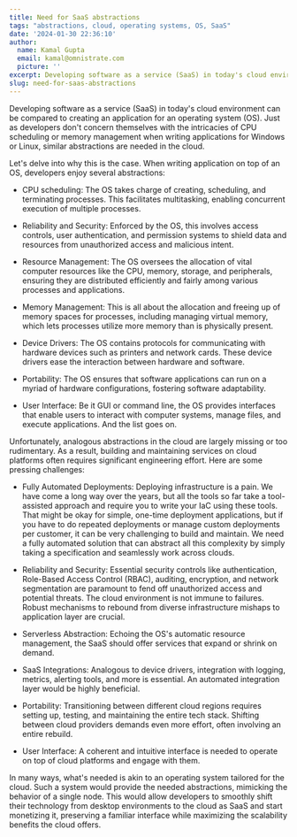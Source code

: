 ```yaml
---
title: Need for SaaS abstractions
tags: "abstractions, cloud, operating systems, OS, SaaS"
date: '2024-01-30 22:36:10'
author:
  name: Kamal Gupta
  email: kamal@omnistrate.com
  picture: ''
excerpt: Developing software as a service (SaaS) in today's cloud environment can be compared to creating an application for an operating system (OS).
slug: need-for-saas-abstractions
---
```


Developing software as a service (SaaS) in today's cloud environment can be compared to creating an application for an operating system (OS). Just as developers don't concern themselves with the intricacies of CPU scheduling or memory management when writing applications for Windows or Linux, similar abstractions are needed in the cloud.

Let's delve into why this is the case. When writing application on top of an OS, developers enjoy several abstractions:

 - CPU scheduling: The OS takes charge of creating, scheduling, and
   terminating processes. This facilitates multitasking, enabling
   concurrent execution of multiple processes.
   
 - Reliability and Security: Enforced by the OS, this involves access controls, user
   authentication, and permission systems to shield data and resources
   from unauthorized access and malicious intent.
   
 - Resource Management: The OS oversees the allocation of vital computer
   resources like the CPU, memory, storage, and peripherals, ensuring
   they are distributed efficiently and fairly among various processes
   and applications.
   
 - Memory Management: This is all about the allocation and freeing up of
   memory spaces for processes, including managing virtual memory, which
   lets processes utilize more memory than is physically present.
   
 - Device Drivers: The OS contains protocols for communicating with
   hardware devices such as printers and network cards. These device
   drivers ease the interaction between hardware and software.
   
 - Portability: The OS ensures that software applications can run on a
   myriad of hardware configurations, fostering software adaptability.
   
 - User Interface: Be it GUI or command line, the OS provides interfaces
   that enable users to interact with computer systems, manage files,
   and execute applications. And the list goes on.

Unfortunately, analogous abstractions in the cloud are largely missing or too rudimentary. As a result, building and maintaining services on cloud platforms often requires significant engineering effort. Here are some pressing challenges:

 - Fully Automated Deployments: Deploying infrastructure is a pain. We
   have come a long way over the years, but all the tools so far take a
   tool-assisted approach and require you to write your IaC using these
   tools. That might be okay for simple, one-time deployment
   applications, but if you have to do repeated deployments or manage
   custom deployments per customer, it can be very challenging to build
   and maintain. We need a fully automated solution that can abstract
   all this complexity by simply taking a specification and seamlessly
   work across clouds.
   
 - Reliability and Security: Essential security controls like authentication, Role-Based
   Access Control (RBAC), auditing, encryption, and network segmentation
   are paramount to fend off unauthorized access and potential threats. The cloud environment is not immune to 
   failures. Robust mechanisms to rebound from diverse infrastructure mishaps to application layer are
   crucial.

 - Serverless Abstraction: Echoing the OS's automatic resource
   management, the SaaS should offer services that expand or shrink on
   demand. 
   
 - SaaS Integrations: Analogous to device drivers, integration with
   logging, metrics, alerting tools, and more is essential. An automated
   integration layer would be highly beneficial.
   
 - Portability: Transitioning between different cloud regions requires
   setting up, testing, and maintaining the entire tech stack. Shifting
   between cloud providers demands even more effort, often involving an
   entire rebuild.
   
 - User Interface: A coherent and intuitive interface is needed to
   operate on top of cloud platforms and engage with them.

In many ways, what's needed is akin to an operating system tailored for the cloud. Such a system would provide the needed abstractions, mimicking the behavior of a single node. This would allow developers to smoothly shift their technology from desktop environments to the cloud as SaaS and start monetizing it, preserving a familiar interface while maximizing the scalability benefits the cloud offers.
